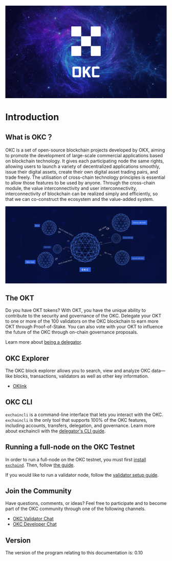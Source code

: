 
![Welcome to the OKC](./img/okc-image.png)

# Introduction

## What is OKC？

OKC is a set of open-source blockchain projects developed by OKX, aiming to promote the development of large-scale commercial applications based on blockchain technology. It gives each participating node the same rights, allowing users to launch a variety of decentralized applications smoothly, issue their digital assets, create their own digital asset trading pairs, and trade freely. The utilisation of cross-chain technology principles is essential to allow those features to be used by anyone. Through the cross-chain module, the value interconnectivity and user interconnectivity, interconnectivity of blockchain can be realized simply and efficiently, so that we can co-construct the ecosystem and the value-added system.

![OKC multichain framework](./img/multi-chain.jpg)


## The OKT

Do you have OKT tokens? With OKT, you have the unique ability to contribute to the security and governance of the OKC. Delegate your OKT to one or more of the 100 validators on the OKC blockchain to earn more OKT through Proof-of-Stake. You can also vote with your OKT to influence the future of the OKC through on-chain governance proposals.

Learn more about [being a delegator](./delegators/delegators-faq.html).



## OKC Explorer

The OKC block explorer allows you to search, view and analyze OKC data—like blocks, transactions, validators as well as other key information.

* [OKlink](https://www.oklink.com)


## OKC CLI

`exchaincli` is a command-line interface that lets you interact with the OKC. `exchaincli` is the only tool that supports 100% of the OKC features, including accounts, transfers, delegation, and governance. Learn more about exchaincli with the [delegator's CLI guide](./delegators/delegators-guide-cli.html).


## Running a full-node on the OKC Testnet

In order to run a full-node on the OKC testnet, you must first [install `exchaind`](./getting-start/install-oec.html). Then, follow [the guide](./getting-start/install-oec.html).

If you would like to run a validator node, follow the [validator setup guide](./validators/validators-guide-cli.html).

## Join the Community

Have questions, comments, or ideas? Feel free to participate and to become part of the OKC community through one of the following channels.

* [OKC Validator Chat](https://t.me/joinchat/HuUCNktBLftzEY1fZPStkw)
* [OKC Developer Chat](https://t.me/okchaintech)

## Version

The version of the program relating to this documentation is: 0.10


